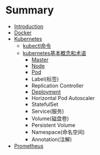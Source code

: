 # Summary

* [Introduction](README.md)
* [Docker](docker.md)
* [Kubernetes](kubernetes.md)
  * [kubectl命令](kubernetes/kubectlming-ling.md)
  * [kubernetes基本概念和术语](kubernetes/kubernetesji-ben-gai-nian-he-zhu-yu.md)
    * [Master](kubernetes/kubernetesji-ben-gai-nian-he-zhu-yu/master.md)
    * [Node](kubernetes/kubernetesji-ben-gai-nian-he-zhu-yu/node.md)
    * [Pod](kubernetes/kubernetesji-ben-gai-nian-he-zhu-yu/pod.md)
    * Label\(标签\)
    * Replication Controller
    * [Deployment](kubernetes/kubernetesji-ben-gai-nian-he-zhu-yu/deployment.md)
    * Horizontal Pod Autoscaler
    * StatefulSet
    * Service\(服务\)
    * Volume\(磁盘卷\)
    * Persistent Volume
    * Namespace\(命名空间\)
    * Annotation\(注解\)
* [Prometheus](prometheus.md)

